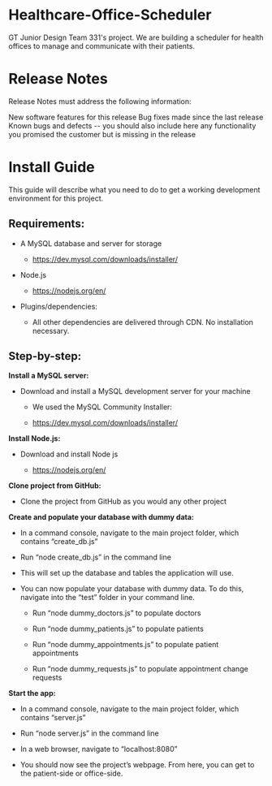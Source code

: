 # Healthcare-Office-Scheduler
GT Junior Design Team 331's project.
We are building a scheduler for health offices to manage and communicate with their patients.


# Release Notes

Release Notes must address the following information:

New software features for this release 
Bug fixes made since the last release
Known bugs and defects -- you should also include here any functionality you promised the customer but is missing in the release
 

# Install Guide  
This guide will describe what you need to do to get a working development environment for this project. 

## Requirements:
* A MySQL database and server for storage 
  * https://dev.mysql.com/downloads/installer/

* Node.js 
  * https://nodejs.org/en/

* Plugins/dependencies:  
  * All other dependencies are delivered through CDN. No installation necessary. 

## Step-by-step:

**Install a MySQL server:**

* Download and install a MySQL development server for your machine 

  * We used the MySQL Community Installer: 

  * https://dev.mysql.com/downloads/installer/  

**Install Node.js:**

* Download and install Node js 

  * https://nodejs.org/en/ 
 
**Clone project from GitHub:**

* Clone the project from GitHub as you would any other project 

**Create and populate your database with dummy data:**

* In a command console, navigate to the main project folder, which contains “create_db.js” 

* Run “node create_db.js” in the command line 

* This will set up the database and tables the application will use. 

* You can now populate your database with dummy data. To do this, navigate into the “test” folder in your command line. 

  * Run “node dummy_doctors.js” to populate doctors 

  * Run “node dummy_patients.js” to populate patients 

  * Run “node dummy_appointments.js” to populate patient appointments 

  * Run “node dummy_requests.js” to populate appointment change requests 

**Start the app:**

* In a command console, navigate to the main project folder, which contains “server.js” 

* Run “node server.js” in the command line 

* In a web browser, navigate to “localhost:8080” 

* You should now see the project’s webpage. From here, you can get to the patient-side or office-side. 

